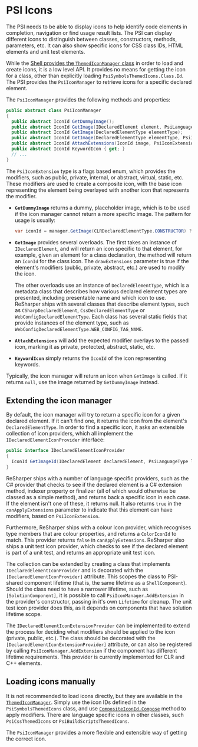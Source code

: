 ---
---

# PSI Icons

The PSI needs to be able to display icons to help identify code elements in completion, navigation or find usage result lists. The PSI can display different icons to distinguish between classes, constructors, methods, parameters, etc. It can also show specific icons for CSS class IDs, HTML elements and unit test elements.

While the [Shell provides the `ThemedIconManager` class](/Platform/Shell/Icons.md) in order to load and create icons, it is a low level API. It provides no means for getting the icon for a class, other than explicitly loading `PsiSymbolsThemedIcons.Class.Id`. The PSI provides the `PsiIconManager` to retrieve icons for a specific declared element.

The `PsiIconManager` provides the following methods and properties:

```csharp
public abstract class PsiIconManager
{
  public abstract IconId GetDummyImage();
  public abstract IconId GetImage(IDeclaredElement element, PsiLanguageType language, bool drawExtensions);
  public abstract IconId GetImage(DeclaredElementType elementType);
  public abstract IconId GetImage(DeclaredElementType elementType, PsiIconExtension extensions);
  public abstract IconId AttachExtensions(IconId image, PsiIconExtension extensions);
  public abstract IconId KeywordIcon { get; }
  // ...
}
```

The `PsiIconExtension` type is a flags based enum, which provides the modifiers, such as public, private, internal, or abstract, virtual, static, etc. These modifiers are used to create a composite icon, with the base icon representing the element being overlayed with another icon that represents the modifier.

* **`GetDummyImage`** returns a dummy, placeholder image, which is to be used if the icon manager cannot return a more specific image. The pattern for usage is usually:

    ```csharp
    var iconId = manager.GetImage(CLRDeclaredElementType.CONSTRUCTOR) ?? manager.GetDummyImage();
    ```

* **`GetImage`** provides several overloads. The first takes an instance of `IDeclaredElement`, and will return an icon specific to that element, for example, given an element for a class declaration, the method will return an `IconId` for the class icon. The `drawExtensions` parameter is true if the element's modifiers (public, private, abstract, etc.) are used to modify the icon.

    The other overloads use an instance of `DeclaredElementType`, which is a metadata class that describes how various declared element types are presented, including presentable name and which icon to use. ReSharper ships with several classes that describe element types, such as `CSharpDeclaredElement`, `CssDeclaredElementType` or `WebConfigDeclaredElementType`. Each class has several static fields that provide instances of the element type, such as `WebConfigDeclaredElementType.WEB_CONFIG_TAG_NAME`.

* **`AttachExtensions`** will add the expected modifier overlays to the passed icon, marking it as private, protected, abstract, static, etc.

* **`KeywordIcon`** simply returns the `IconId` of the icon representing keywords.

Typically, the icon manager will return an icon when `GetImage` is called. If it returns `null`, use the image returned by `GetDummyImage` instead.

## Extending the icon manager

By default, the icon manager will try to return a specific icon for a given declared element. If it can't find one, it returns the icon from the element's `DeclaredElementType`. In order to find a specific icon, it asks an extensible collection of icon providers, which all implement the `IDeclaredElementIconProvider` interface:

```csharp
public interface IDeclaredElementIconProvider
{
  IconId GetImageId(IDeclaredElement declaredElement, PsiLanguageType languageType, out bool canApplyExtensions);
}
```

ReSharper ships with a number of language specific providers, such as the C# provider that checks to see if the declared element is a C# extension method, indexer property or finalizer (all of which would otherwise be classed as a simple method), and returns back a specific icon in each case. If the element isn't one of these, it returns null. It also returns `true` in the `canApplyExtensions` parameter to indicate that this element can have modifiers, based on `PsiIconExtension`.

Furthermore, ReSharper ships with a colour icon provider, which recognises type members that are colour properties, and returns a `ColorIconId` to match. This provider returns `false` in `canApplyExtensions`. ReSharper also ships a unit test icon provider, which checks to see if the declared element is part of a unit test, and returns an appropriate unit test icon.

The collection can be extended by creating a class that implements `IDeclaredElementIconProvider` and is decorated with the `[DeclaredElementIconProvider]` attribute. This scopes the class to PSI-shared component lifetime (that is, the same lifetime as a `ShellComponent`). Should the class need to have a narrower lifetime, such as `[SolutionComponent]`, it is possible to call `PsiIconManager.AddExtension` in the provider's constructor, passing in it's own `Lifetime` for cleanup. The unit test icon provider does this, as it depends on components that have solution lifetime scope.

The `IDeclaredElementIconExtensionProvider` can be implemented to extend the process for deciding what modifiers should be applied to the icon (private, public, etc.). The class should be decorated with the `[DeclaredElementIconExtensionProvider]` attribute, or can also be registered by calling `PsiIconManager.AddExtension` if the component has different lifetime requirements. This provider is currently implemented for CLR and C++ elements.

## Loading icons manually

It is not recommended to load icons directly, but they are available in the [`ThemedIconManager`](/Platform/Shell/Icons/ConsumingIcons.md). Simply use the icon IDs defined in the `PsiSymbolsThemedIcons` class, and use [`CompositeIconId.Compose`](/Platform/Shell/Icons/IconTypes.md#composite-icons) method to apply modifiers. There are language specific icons in other classes, such `PsiCssThemedIcons` or `PsiBuildScriptsThemedIcons`.

The `PsiIconManager` provides a more flexible and extensible way of getting the correct icon.
